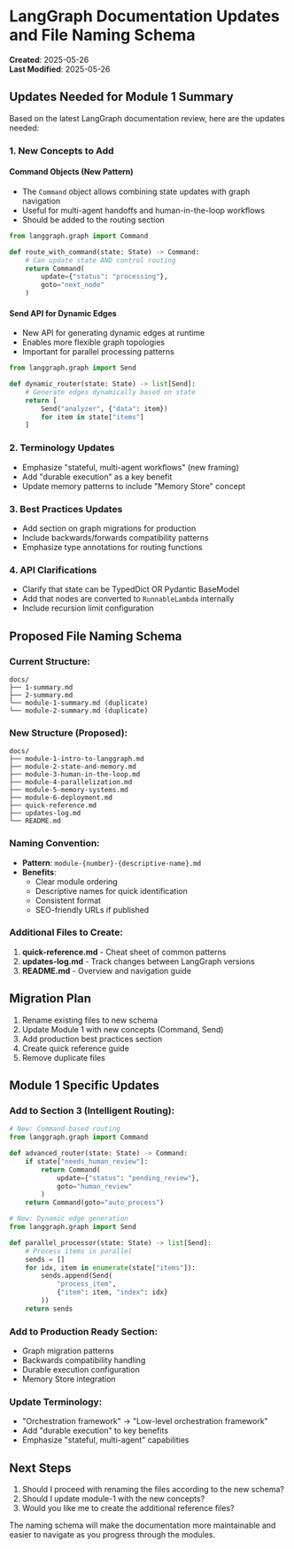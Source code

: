 # LangGraph Documentation Updates and File Naming Schema

**Created**: 2025-05-26  
**Last Modified**: 2025-05-26

## Updates Needed for Module 1 Summary

Based on the latest LangGraph documentation review, here are the updates needed:

### 1. **New Concepts to Add**

#### Command Objects (New Pattern)
- The `Command` object allows combining state updates with graph navigation
- Useful for multi-agent handoffs and human-in-the-loop workflows
- Should be added to the routing section

```python
from langgraph.graph import Command

def route_with_command(state: State) -> Command:
    # Can update state AND control routing
    return Command(
        update={"status": "processing"},
        goto="next_node"
    )
```

#### Send API for Dynamic Edges
- New API for generating dynamic edges at runtime
- Enables more flexible graph topologies
- Important for parallel processing patterns

```python
from langgraph.graph import Send

def dynamic_router(state: State) -> list[Send]:
    # Generate edges dynamically based on state
    return [
        Send("analyzer", {"data": item}) 
        for item in state["items"]
    ]
```

### 2. **Terminology Updates**
- Emphasize "stateful, multi-agent workflows" (new framing)
- Add "durable execution" as a key benefit
- Update memory patterns to include "Memory Store" concept

### 3. **Best Practices Updates**
- Add section on graph migrations for production
- Include backwards/forwards compatibility patterns
- Emphasize type annotations for routing functions

### 4. **API Clarifications**
- Clarify that state can be TypedDict OR Pydantic BaseModel
- Add that nodes are converted to `RunnableLambda` internally
- Include recursion limit configuration

## Proposed File Naming Schema

### Current Structure:
```
docs/
├── 1-summary.md
├── 2-summary.md
└── module-1-summary.md (duplicate)
└── module-2-summary.md (duplicate)
```

### New Structure (Proposed):
```
docs/
├── module-1-intro-to-langgraph.md
├── module-2-state-and-memory.md
├── module-3-human-in-the-loop.md
├── module-4-parallelization.md
├── module-5-memory-systems.md
├── module-6-deployment.md
├── quick-reference.md
├── updates-log.md
└── README.md
```

### Naming Convention:
- **Pattern**: `module-{number}-{descriptive-name}.md`
- **Benefits**:
  - Clear module ordering
  - Descriptive names for quick identification
  - Consistent format
  - SEO-friendly URLs if published

### Additional Files to Create:
1. **quick-reference.md** - Cheat sheet of common patterns
2. **updates-log.md** - Track changes between LangGraph versions
3. **README.md** - Overview and navigation guide

## Migration Plan

1. Rename existing files to new schema
2. Update Module 1 with new concepts (Command, Send)
3. Add production best practices section
4. Create quick reference guide
5. Remove duplicate files

## Module 1 Specific Updates

### Add to Section 3 (Intelligent Routing):
```python
# New: Command-based routing
from langgraph.graph import Command

def advanced_router(state: State) -> Command:
    if state["needs_human_review"]:
        return Command(
            update={"status": "pending_review"},
            goto="human_review"
        )
    return Command(goto="auto_process")

# New: Dynamic edge generation
from langgraph.graph import Send

def parallel_processor(state: State) -> list[Send]:
    # Process items in parallel
    sends = []
    for idx, item in enumerate(state["items"]):
        sends.append(Send(
            "process_item",
            {"item": item, "index": idx}
        ))
    return sends
```

### Add to Production Ready Section:
- Graph migration patterns
- Backwards compatibility handling
- Durable execution configuration
- Memory Store integration

### Update Terminology:
- "Orchestration framework" → "Low-level orchestration framework"
- Add "durable execution" to key benefits
- Emphasize "stateful, multi-agent" capabilities

## Next Steps

1. Should I proceed with renaming the files according to the new schema?
2. Should I update module-1 with the new concepts?
3. Would you like me to create the additional reference files?

The naming schema will make the documentation more maintainable and easier to navigate as you progress through the modules.